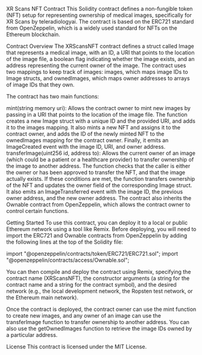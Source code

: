 XR Scans NFT Contract
This Solidity contract defines a non-fungible token (NFT) setup for representing ownership of medical images, specifically for XR Scans by teleradiologyai. The contract is based on the ERC721 standard from OpenZeppelin, which is a widely used standard for NFTs on the Ethereum blockchain.

Contract Overview
The XRScansNFT contract defines a struct called Image that represents a medical image, with an ID, a URI that points to the location of the image file, a boolean flag indicating whether the image exists, and an address representing the current owner of the image. The contract uses two mappings to keep track of images: images, which maps image IDs to Image structs, and ownedImages, which maps owner addresses to arrays of image IDs that they own.

The contract has two main functions:

mint(string memory uri): Allows the contract owner to mint new images by passing in a URI that points to the location of the image file. The function creates a new Image struct with a unique ID and the provided URI, and adds it to the images mapping. It also mints a new NFT and assigns it to the contract owner, and adds the ID of the newly minted NFT to the ownedImages mapping for the contract owner. Finally, it emits an ImageCreated event with the image ID, URI, and owner address.
transferImage(uint256 id, address to): Allows the current owner of an image (which could be a patient or a healthcare provider) to transfer ownership of the image to another address. The function checks that the caller is either the owner or has been approved to transfer the NFT, and that the image actually exists. If these conditions are met, the function transfers ownership of the NFT and updates the owner field of the corresponding Image struct. It also emits an ImageTransferred event with the image ID, the previous owner address, and the new owner address.
The contract also inherits the Ownable contract from OpenZeppelin, which allows the contract owner to control certain functions.

Getting Started
To use this contract, you can deploy it to a local or public Ethereum network using a tool like Remix. Before deploying, you will need to import the ERC721 and Ownable contracts from OpenZeppelin by adding the following lines at the top of the Solidity file:

import "@openzeppelin/contracts/token/ERC721/ERC721.sol";
import "@openzeppelin/contracts/access/Ownable.sol";

You can then compile and deploy the contract using Remix, specifying the contract name (XRScansNFT), the constructor arguments (a string for the contract name and a string for the contract symbol), and the desired network (e.g., the local development network, the Ropsten test network, or the Ethereum main network).

Once the contract is deployed, the contract owner can use the mint function to create new images, and any owner of an image can use the transferImage function to transfer ownership to another address. You can also use the getOwnedImages function to retrieve the image IDs owned by a particular address.

License
This contract is licensed under the MIT License.
